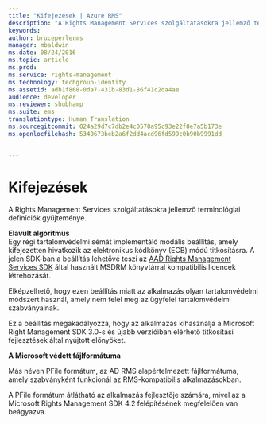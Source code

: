 ```yaml
---
title: "Kifejezések | Azure RMS"
description: "A Rights Management Services szolgáltatásokra jellemző terminológiai definíciók gyűjteménye."
keywords: 
author: bruceperlerms
manager: mbaldwin
ms.date: 08/24/2016
ms.topic: article
ms.prod: 
ms.service: rights-management
ms.technology: techgroup-identity
ms.assetid: adb1f868-0da7-431b-83d1-86f41c2da4ae
audience: developer
ms.reviewer: shubhamp
ms.suite: ems
translationtype: Human Translation
ms.sourcegitcommit: 024a29d7c7db2e4c0578a95c93e22f8e7a5b173e
ms.openlocfilehash: 5340673beb2a6f2dd4acd96fd599c0b90b9991dd


---
```


# Kifejezések

A Rights Management Services szolgáltatásokra jellemző terminológiai definíciók gyűjteménye.

**Elavult algoritmus**  
Egy régi tartalomvédelmi sémát implementáló modális beállítás, amely kifejezetten hivatkozik az elektronikus kódkönyv (ECB) módú titkosításra. A jelen SDK-ban a beállítás lehetővé teszi az [AAD Rights Management Services SDK](https://msdn.microsoft.com/library/windows/desktop/cc530379.aspx) által használt MSDRM könyvtárral kompatibilis licencek létrehozását.

Elképzelhető, hogy ezen beállítás miatt az alkalmazás olyan tartalomvédelmi módszert használ, amely nem felel meg az ügyfelei tartalomvédelmi szabványainak.

Ez a beállítás megakadályozza, hogy az alkalmazás kihasználja a Microsoft Right Management SDK 3.0-s és újabb verzióiban elérhető titkosítási fejlesztések által nyújtott előnyöket.

**A Microsoft védett fájlformátuma**

Más néven PFile formátum, az AD RMS alapértelmezett fájlformátuma, amely szabványként funkcionál az RMS-kompatibilis alkalmazásokban.

A PFile formátum átlátható az alkalmazás fejlesztője számára, mivel az a Microsoft Rights Management SDK 4.2 felépítésének megfelelően van beágyazva.

 

 






<!--HONumber=Aug16_HO4-->


